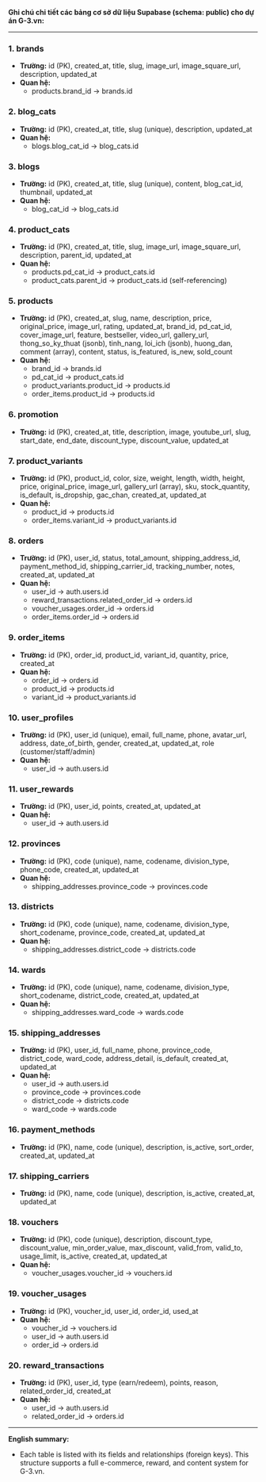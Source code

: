 **Ghi chú chi tiết các bảng cơ sở dữ liệu Supabase (schema: public) cho dự án G-3.vn:**

---

### 1. brands
- **Trường:** id (PK), created_at, title, slug, image_url, image_square_url, description, updated_at
- **Quan hệ:**
  - products.brand_id → brands.id

### 2. blog_cats
- **Trường:** id (PK), created_at, title, slug (unique), description, updated_at
- **Quan hệ:**
  - blogs.blog_cat_id → blog_cats.id

### 3. blogs
- **Trường:** id (PK), created_at, title, slug (unique), content, blog_cat_id, thumbnail, updated_at
- **Quan hệ:**
  - blog_cat_id → blog_cats.id

### 4. product_cats
- **Trường:** id (PK), created_at, title, slug, image_url, image_square_url, description, parent_id, updated_at
- **Quan hệ:**
  - products.pd_cat_id → product_cats.id
  - product_cats.parent_id → product_cats.id (self-referencing)

### 5. products
- **Trường:** id (PK), created_at, slug, name, description, price, original_price, image_url, rating, updated_at, brand_id, pd_cat_id, cover_image_url, feature, bestseller, video_url, gallery_url, thong_so_ky_thuat (jsonb), tinh_nang, loi_ich (jsonb), huong_dan, comment (array), content, status, is_featured, is_new, sold_count
- **Quan hệ:**
  - brand_id → brands.id
  - pd_cat_id → product_cats.id
  - product_variants.product_id → products.id
  - order_items.product_id → products.id

### 6. promotion
- **Trường:** id (PK), created_at, title, description, image, youtube_url, slug, start_date, end_date, discount_type, discount_value, updated_at

### 7. product_variants
- **Trường:** id (PK), product_id, color, size, weight, length, width, height, price, original_price, image_url, gallery_url (array), sku, stock_quantity, is_default, is_dropship, gac_chan, created_at, updated_at
- **Quan hệ:**
  - product_id → products.id
  - order_items.variant_id → product_variants.id

### 8. orders
- **Trường:** id (PK), user_id, status, total_amount, shipping_address_id, payment_method_id, shipping_carrier_id, tracking_number, notes, created_at, updated_at
- **Quan hệ:**
  - user_id → auth.users.id
  - reward_transactions.related_order_id → orders.id
  - voucher_usages.order_id → orders.id
  - order_items.order_id → orders.id

### 9. order_items
- **Trường:** id (PK), order_id, product_id, variant_id, quantity, price, created_at
- **Quan hệ:**
  - order_id → orders.id
  - product_id → products.id
  - variant_id → product_variants.id

### 10. user_profiles
- **Trường:** id (PK), user_id (unique), email, full_name, phone, avatar_url, address, date_of_birth, gender, created_at, updated_at, role (customer/staff/admin)
- **Quan hệ:**
  - user_id → auth.users.id

### 11. user_rewards
- **Trường:** id (PK), user_id, points, created_at, updated_at
- **Quan hệ:**
  - user_id → auth.users.id

### 12. provinces
- **Trường:** id (PK), code (unique), name, codename, division_type, phone_code, created_at, updated_at
- **Quan hệ:**
  - shipping_addresses.province_code → provinces.code

### 13. districts
- **Trường:** id (PK), code (unique), name, codename, division_type, short_codename, province_code, created_at, updated_at
- **Quan hệ:**
  - shipping_addresses.district_code → districts.code

### 14. wards
- **Trường:** id (PK), code (unique), name, codename, division_type, short_codename, district_code, created_at, updated_at
- **Quan hệ:**
  - shipping_addresses.ward_code → wards.code

### 15. shipping_addresses
- **Trường:** id (PK), user_id, full_name, phone, province_code, district_code, ward_code, address_detail, is_default, created_at, updated_at
- **Quan hệ:**
  - user_id → auth.users.id
  - province_code → provinces.code
  - district_code → districts.code
  - ward_code → wards.code

### 16. payment_methods
- **Trường:** id (PK), name, code (unique), description, is_active, sort_order, created_at, updated_at

### 17. shipping_carriers
- **Trường:** id (PK), name, code (unique), description, is_active, created_at, updated_at

### 18. vouchers
- **Trường:** id (PK), code (unique), description, discount_type, discount_value, min_order_value, max_discount, valid_from, valid_to, usage_limit, is_active, created_at, updated_at
- **Quan hệ:**
  - voucher_usages.voucher_id → vouchers.id

### 19. voucher_usages
- **Trường:** id (PK), voucher_id, user_id, order_id, used_at
- **Quan hệ:**
  - voucher_id → vouchers.id
  - user_id → auth.users.id
  - order_id → orders.id

### 20. reward_transactions
- **Trường:** id (PK), user_id, type (earn/redeem), points, reason, related_order_id, created_at
- **Quan hệ:**
  - user_id → auth.users.id
  - related_order_id → orders.id

---

**English summary:**
- Each table is listed with its fields and relationships (foreign keys). This structure supports a full e-commerce, reward, and content system for G-3.vn.